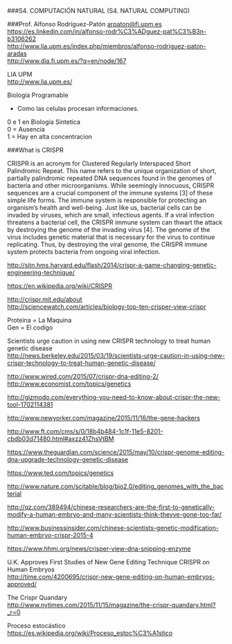 ###S4. COMPUTACIÓN NATURAL (S4. NATURAL COMPUTING)

###Prof. Alfonso Rodríguez-Patón
arpaton@fi.upm.es<BR>
https://es.linkedin.com/in/alfonso-rodr%C3%ADguez-pat%C3%B3n-b3106262<BR>
http://www.lia.upm.es/index.php/miembros/alfonso-rodriguez-paton-aradas<BR>
http://www.dia.fi.upm.es/?q=en/node/167<BR>

LIA UPM<BR>
http://www.lia.upm.es/<BR>

Biología Programable<BR>
* Como las celulas procesan informaciones.

0 e 1 en Biologia Sintetica<BR>
0 = Ausencia<BR>
1 = Hay en alta concentracion<BR>

###What is CRISPR

CRISPR is an acronym for Clustered Regularly Interspaced Short Palindromic Repeat. This name refers to the unique organization of short, partially palindromic repeated DNA sequences found in the genomes of bacteria and other microorganisms. While seemingly innocuous, CRISPR sequences are a crucial component of the immune systems [3] of these simple life forms. The immune system is responsible for protecting an organism’s health and well-being. Just like us, bacterial cells can be invaded by viruses, which are small, infectious agents. If a viral infection threatens a bacterial cell, the CRISPR immune system can thwart the attack by destroying the genome of the invading virus [4]. The genome of the virus includes genetic material that is necessary for the virus to continue replicating. Thus, by destroying the viral genome, the CRISPR immune system protects bacteria from ongoing viral infection.<BR> 

http://sitn.hms.harvard.edu/flash/2014/crispr-a-game-changing-genetic-engineering-technique/<BR>

https://en.wikipedia.org/wiki/CRISPR<BR>

http://crispr.mit.edu/about<BR>
http://sciencewatch.com/articles/biology-top-ten-crisper-view-crispr<BR>


Proteina = La Maquina<BR>
Gen = El codigo<BR>

Scientists urge caution in using new CRISPR technology to treat human genetic disease<BR>
http://news.berkeley.edu/2015/03/19/scientists-urge-caution-in-using-new-crispr-technology-to-treat-human-genetic-disease/<BR>


http://www.wired.com/2015/07/crispr-dna-editing-2/
http://www.economist.com/topics/genetics

http://gizmodo.com/everything-you-need-to-know-about-crispr-the-new-tool-1702114381


http://www.newyorker.com/magazine/2015/11/16/the-gene-hackers

http://www.ft.com/cms/s/0/18b4b484-1c1f-11e5-8201-cbdb03d71480.html#axzz41ZhsVtBM

https://www.theguardian.com/science/2015/may/10/crispr-genome-editing-dna-upgrade-technology-genetic-disease


https://www.ted.com/topics/genetics

http://www.nature.com/scitable/blog/bio2.0/editing_genomes_with_the_bacterial

http://qz.com/389494/chinese-researchers-are-the-first-to-genetically-modify-a-human-embryo-and-many-scientists-think-theyve-gone-too-far/

http://www.businessinsider.com/chinese-scientists-genetic-modification-human-embryo-crispr-2015-4

https://www.hhmi.org/news/crisper-view-dna-snipping-enzyme

U.K. Approves First Studies of New Gene Editing Technique CRISPR on Human Embryos<BR>
http://time.com/4200695/crispr-new-gene-editing-on-human-embryos-approved/<BR>

The Crispr Quandary<BR>
http://www.nytimes.com/2015/11/15/magazine/the-crispr-quandary.html?_r=0<BR>

Proceso estocástico<BR>
https://es.wikipedia.org/wiki/Proceso_estoc%C3%A1stico<BR>



